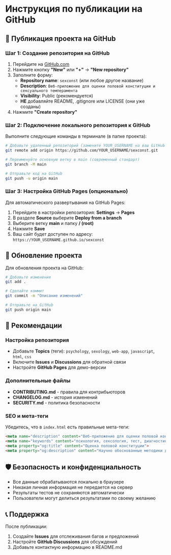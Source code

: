 # Инструкция по публикации на GitHub

## 🚀 Публикация проекта на GitHub

### Шаг 1: Создание репозитория на GitHub

1. Перейдите на [GitHub.com](https://github.com)
2. Нажмите кнопку **"New"** или **"+"** → **"New repository"**
3. Заполните форму:
   - **Repository name**: `sexconst` (или любое другое название)
   - **Description**: `Веб-приложение для оценки половой конституции и сексуального темперамента`
   - **Visibility**: Public (рекомендуется)
   - **НЕ** добавляйте README, .gitignore или LICENSE (они уже созданы)
4. Нажмите **"Create repository"**

### Шаг 2: Подключение локального репозитория к GitHub

Выполните следующие команды в терминале (в папке проекта):

```bash
# Добавьте удаленный репозиторий (замените YOUR_USERNAME на ваш GitHub username)
git remote add origin https://github.com/YOUR_USERNAME/sexconst.git

# Переименуйте основную ветку в main (современный стандарт)
git branch -M main

# Отправьте код на GitHub
git push -u origin main
```

### Шаг 3: Настройка GitHub Pages (опционально)

Для автоматического развертывания на GitHub Pages:

1. Перейдите в настройки репозитория: **Settings** → **Pages**
2. В разделе **Source** выберите **Deploy from a branch**
3. Выберите ветку **main** и папку **/ (root)**
4. Нажмите **Save**
5. Ваш сайт будет доступен по адресу: `https://YOUR_USERNAME.github.io/sexconst`

## 🔄 Обновление проекта

Для обновления проекта на GitHub:

```bash
# Добавьте изменения
git add .

# Сделайте коммит
git commit -m "Описание изменений"

# Отправьте на GitHub
git push origin main
```

## 📝 Рекомендации

### Настройка репозитория
- Добавьте **Topics** (теги): `psychology`, `sexology`, `web-app`, `javascript`, `html`, `css`
- Включите **Issues** и **Discussions** для обратной связи
- Настройте **GitHub Pages** для демо-версии

### Дополнительные файлы
- **CONTRIBUTING.md** - правила для контрибьюторов
- **CHANGELOG.md** - история изменений
- **SECURITY.md** - политика безопасности

### SEO и мета-теги
Убедитесь, что в `index.html` есть правильные мета-теги:
```html
<meta name="description" content="Веб-приложение для оценки половой конституции и сексуального темперамента">
<meta name="keywords" content="психология, сексология, тест, диагностика">
<meta property="og:title" content="Оценка половой конституции">
<meta property="og:description" content="Научно обоснованные методики для понимания вашей индивидуальности">
```

## 🛡️ Безопасность и конфиденциальность

- Все данные обрабатываются локально в браузере
- Никакая личная информация не передается на сервер
- Результаты тестов не сохраняются автоматически
- Пользователи могут делиться результатами по своему желанию

## 📞 Поддержка

После публикации:
1. Создайте **Issues** для отслеживания багов и предложений
2. Настройте **GitHub Discussions** для обсуждений
3. Добавьте контактную информацию в README.md
